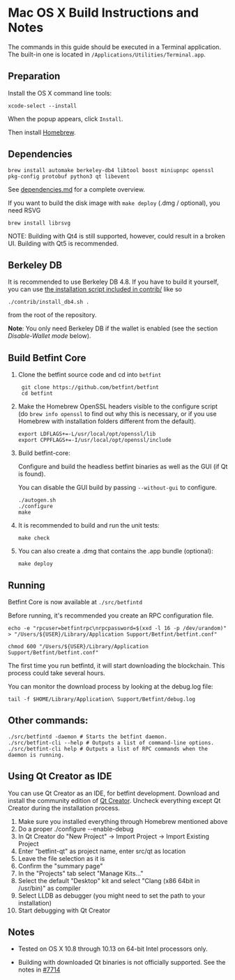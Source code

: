 Mac OS X Build Instructions and Notes
====================================
The commands in this guide should be executed in a Terminal application.
The built-in one is located in `/Applications/Utilities/Terminal.app`.

Preparation
-----------
Install the OS X command line tools:

`xcode-select --install`

When the popup appears, click `Install`.

Then install [Homebrew](https://brew.sh).

Dependencies
----------------------

    brew install automake berkeley-db4 libtool boost miniupnpc openssl pkg-config protobuf python3 qt libevent

See [dependencies.md](dependencies.md) for a complete overview.

If you want to build the disk image with `make deploy` (.dmg / optional), you need RSVG

    brew install librsvg

NOTE: Building with Qt4 is still supported, however, could result in a broken UI. Building with Qt5 is recommended.

Berkeley DB
-----------
It is recommended to use Berkeley DB 4.8. If you have to build it yourself,
you can use [the installation script included in contrib/](/contrib/install_db4.sh)
like so

```shell
./contrib/install_db4.sh .
```

from the root of the repository.

**Note**: You only need Berkeley DB if the wallet is enabled (see the section *Disable-Wallet mode* below).

Build Betfint Core
------------------------

1. Clone the betfint source code and cd into `betfint`

        git clone https://github.com/betfint/betfint
        cd betfint

2.  Make the Homebrew OpenSSL headers visible to the configure script  (do ```brew info openssl``` to find out why this is necessary, or if you use Homebrew with installation folders different from the default).

        export LDFLAGS+=-L/usr/local/opt/openssl/lib
        export CPPFLAGS+=-I/usr/local/opt/openssl/include

3.  Build betfint-core:

    Configure and build the headless betfint binaries as well as the GUI (if Qt is found).

    You can disable the GUI build by passing `--without-gui` to configure.

        ./autogen.sh
        ./configure
        make

4.  It is recommended to build and run the unit tests:

        make check

5.  You can also create a .dmg that contains the .app bundle (optional):

        make deploy

Running
-------

Betfint Core is now available at `./src/betfintd`

Before running, it's recommended you create an RPC configuration file.

    echo -e "rpcuser=betfintrpc\nrpcpassword=$(xxd -l 16 -p /dev/urandom)" > "/Users/${USER}/Library/Application Support/Betfint/betfint.conf"

    chmod 600 "/Users/${USER}/Library/Application Support/Betfint/betfint.conf"

The first time you run betfintd, it will start downloading the blockchain. This process could take several hours.

You can monitor the download process by looking at the debug.log file:

    tail -f $HOME/Library/Application\ Support/Betfint/debug.log

Other commands:
-------

    ./src/betfintd -daemon # Starts the betfint daemon.
    ./src/betfint-cli --help # Outputs a list of command-line options.
    ./src/betfint-cli help # Outputs a list of RPC commands when the daemon is running.

Using Qt Creator as IDE
------------------------
You can use Qt Creator as an IDE, for betfint development.
Download and install the community edition of [Qt Creator](https://www.qt.io/download/).
Uncheck everything except Qt Creator during the installation process.

1. Make sure you installed everything through Homebrew mentioned above
2. Do a proper ./configure --enable-debug
3. In Qt Creator do "New Project" -> Import Project -> Import Existing Project
4. Enter "betfint-qt" as project name, enter src/qt as location
5. Leave the file selection as it is
6. Confirm the "summary page"
7. In the "Projects" tab select "Manage Kits..."
8. Select the default "Desktop" kit and select "Clang (x86 64bit in /usr/bin)" as compiler
9. Select LLDB as debugger (you might need to set the path to your installation)
10. Start debugging with Qt Creator

Notes
-----

* Tested on OS X 10.8 through 10.13 on 64-bit Intel processors only.

* Building with downloaded Qt binaries is not officially supported. See the notes in [#7714](https://github.com/bitcoin/bitcoin/issues/7714)
